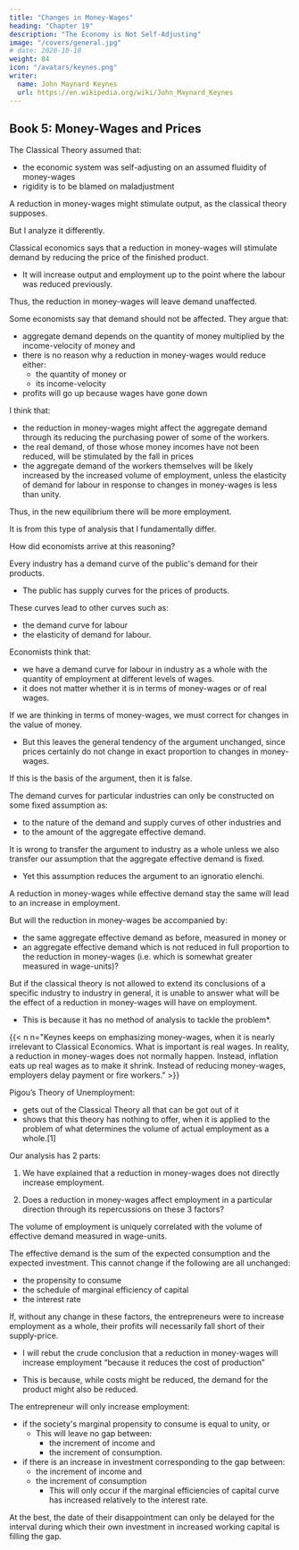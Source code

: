 ```yaml
---
title: "Changes in Money-Wages"
heading: "Chapter 19"
description: "The Economy is Not Self-Adjusting"
image: "/covers/general.jpg"
# date: 2020-10-10
weight: 84
icon: "/avatars/keynes.png"
writer:
  name: John Maynard Keynes
  url: https://en.wikipedia.org/wiki/John_Maynard_Keynes
---
```



## Book 5: Money-Wages and Prices 

<!-- What are the effects of a change in money-wages?

The consequences of a change in money-wages are complicated. -->

The Classical Theory assumed that:
- the economic system was self-adjusting on an assumed fluidity of money-wages
- rigidity is to be blamed on maladjustment 

A reduction in money-wages might stimulate output, as the classical theory supposes. 

But I analyze it differently. 

Classical economics says that a reduction in money-wages will stimulate demand by reducing the price of the finished product. 
- It will increase output and employment up to the point where the labour was reduced previously. <!--  which labour has agreed to accept in its money-wages is just offset by the diminishing marginal efficiency of labour as output from a given equipment) is increased. --> 

Thus, the reduction in money-wages will leave demand unaffected.

Some economists say that demand should not be affected. They argue that:
- aggregate demand depends on the quantity of money multiplied by the income-velocity of money and
- there is no reason why a reduction in money-wages would reduce either:
  - the quantity of money or
  - its income-velocity
- profits will go up because wages have gone down

I think that:
- the reduction in money-wages might affect the aggregate demand through its reducing the purchasing power of some of the workers. 
- the real demand, of those whose money incomes have not been reduced, will be stimulated by the fall in prices 
- the aggregate demand of the workers themselves will be likely increased by the increased volume of employment, unless the elasticity of demand for labour in response to changes in money-wages is less than unity.

Thus, in the new equilibrium there will be more employment.<!--  than there would have been otherwise except, perhaps, in some unusual limiting case which has no reality in practice.  -->

It is from this type of analysis that I fundamentally differ.<!-- ; or rather from the analysis which seems to lie behind such observations as the above.  -->

<!-- The above fairly represents how many economists talk and write. 
The underlying analysis has seldom been written down in detail.  -->

How did economists arrive at this reasoning?


Every industry has a demand curve of the public's demand for their products.  <!-- relating the quantities which can be sold to the prices asked; -->
- The public has supply curves for the prices of products. <!-- which will be asked for the sale of different quantities on various bases of cost. --> 

These curves lead to other curves such as: <!-- schedules between them lead up to a further curve which, on the assumption that other costs are unchanged (except as a result of the change in output), -->
- the demand curve for labour <!-- in the industry relating the quantity of employment to different levels of wages, --> 
- the <!-- shape of the curve at any point furnishing the --> elasticity of demand for labour. 

<!-- This conception is then transferred without substantial modification to industry as a whole.  -->

Economists think that:
- we have a demand curve for labour in industry as a whole with the <!--  relating the --> quantity of employment at different levels of wages.
- it does not matter whether it is in terms of money-wages or of real wages.

<!-- It is held that it makes no material difference to this argument whether   -->

If we are thinking in terms of money-wages, we must correct for changes in the value of money. 
- But this leaves the general tendency of the argument unchanged, since prices certainly do not change in exact proportion to changes in money-wages.

If this is the basis of the argument, then it is false.

The demand curves for particular industries can only be constructed on some fixed assumption as: 
- to the nature of the demand and supply curves of other industries and
- to the amount of the aggregate effective demand. 

It is wrong to transfer the argument to industry as a whole unless we also transfer our assumption that the aggregate effective demand is fixed. 
- Yet this assumption reduces the argument to an ignoratio elenchi. 


A reduction in money-wages while <!-- accompanied by the same aggregate --> effective demand stay the same will lead to an increase in employment.

But will the reduction in money-wages be accompanied by:
- the same aggregate effective demand as before, measured in money or
- an aggregate effective demand which is not reduced in full proportion to the reduction in money-wages (i.e. which is somewhat greater measured in wage-units)?

But if the classical theory is not allowed to extend its conclusions of a specific industry to industry in general, it is unable to answer what will be the effect of a reduction in money-wages will have on employment. 
- This is because it has no method of analysis to tackle the problem*.


{{< n n="Keynes keeps on emphasizing money-wages, when it is nearly irrelevant to Classical Economics. What is important is real wages. In reality, a reduction in money-wages does not normally happen. Instead, inflation eats up real wages as to make it shrink. Instead of reducing money-wages, employers delay payment or fire workers." >}}


Pigou’s Theory of Unemployment:
- gets out of the Classical Theory all that can be got out of it
- shows that this theory has nothing to offer, when it is applied to the problem of what determines the volume of actual employment as a whole.[1] 


Our analysis has 2 parts:

1. We have explained that a reduction in money-wages does not directly increase employment. 

<!-- have a direct tendency, cet. par., to  
“cet. par.” means that the propensity to consume, the schedule of the marginal efficiency of capital and the rate of interest are the same as before for the community as a whole. -->

2. Does a reduction in money-wages affect employment in a particular direction through its repercussions on these 3 factors? 

The volume of employment is uniquely correlated with the volume of effective demand measured in wage-units.

The effective demand is the sum of the expected consumption and the expected investment. This cannot change if the following are all unchanged:
- the propensity to consume
- the schedule of marginal efficiency of capital
- the interest rate 

If, without any change in these factors, the entrepreneurs were to increase employment as a whole, their profits will necessarily fall short of their supply-price. 
- I will rebut the crude conclusion that a reduction in money-wages will increase employment “because it reduces the cost of production”

<!-- , if we follow up the course of events on the hypothesis most favourable to this view, namely that at the outset entrepreneurs expect the reduction in money-wages to have this effect.  -->

- This is because, while costs might be reduced, the demand for the product might also be reduced. 

<!--  an entrepreneur, seeing his own costs , will overlook at the outset the repercussions on  and will act on the assumption that he will be able to sell at a profit a larger output than before.  -->

<!-- If, then, entrepreneurs generally act on this expectation, will they in fact succeed in increasing their profits?  -->

The entrepreneur will only increase employment:
- if the society's marginal propensity to consume is equal to unity, or
  - This will leave no gap between:
    - the increment of income and
    - the increment of consumption. 
- if there is an increase in investment corresponding to the gap between:
  - the increment of income and
  - the increment of consumption
    - This will only occur if the marginal efficiencies of capital curve has increased relatively to the interest rate. 

<!-- Thus, the profits realised from the increased output will disappoint the entrepreneurs. 
- Employment will fall back unless the marginal propensity to consume is equal to unity or the reduction in money-wages has had the effect of increasing the schedule of marginal efficiencies of capital relatively to the rate of interest and hence the amount of investment. 

For if entrepreneurs offer employment on a scale which, if they could sell their output at the expected price, would provide the public with incomes out of which they would save more than the amount of current investment, entrepreneurs are bound to make a loss equal to the difference; and this will be the case absolutely irrespective of the level of money wages.  -->

At the best, the date of their disappointment can only be delayed for the interval during which their own investment in increased working capital is filling the gap.

